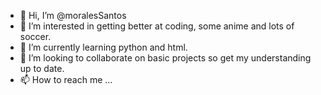 - 👋 Hi, I’m @moralesSantos
- 👀 I’m interested in getting better at coding, some anime and lots of soccer. 
- 🌱 I’m currently learning python and html. 
- 💞️ I’m looking to collaborate on basic projects so get my understanding up to date. 
- 📫 How to reach me ...

<!---
moralesSantos/moralesSantos is a ✨ special ✨ repository because its `README.md` (this file) appears on your GitHub profile.
You can click the Preview link to take a look at your changes.
--->
